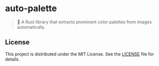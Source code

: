 # auto-palette
> 🎨 A Rust library that extracts prominent color palettes from images automatically.

## License
This project is distributed under the MIT License. See the [LICENSE](LICENSE) file for details.